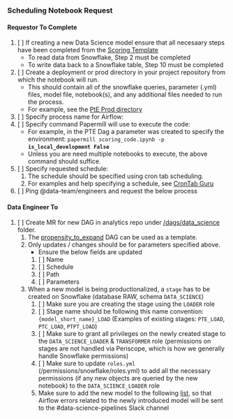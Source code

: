 ### Scheduling Notebook Request

#### Requestor To Complete

1. [ ] If creating a new Data Science model ensure that all necesaary steps have been completed from the [Scoring Template](https://gitlab.com/gitlab-data/data-science/-/blob/main/templates/propensity/Score%20Model.ipynb)
   - To read data from Snowflake, Step 2 must be completed
   - To write data back to a Snowflake table, Step 10 must be completed
1. [ ] Create a deployment or prod directory in your project repository from which the notebook will run. 
   - This should contain all of the snowflake queries, parameter (.yml) files, model file, notebook(s), and any additional files needed to run the process. 
   - For example, see the [PtE Prod directory](https://gitlab.com/gitlab-data/data-science-projects/propensity-to-expand/-/tree/main/prod) 
1. [ ] Specify process name for Airflow: ` `
1. [ ] Specify command Papermill will use to execute the code: ` `
   - For example, in the PTE Dag a parameter was created to specify the environment: `papermill scoring_code.ipynb -p `**`is_local_development False`**
   - Unless you are need multiple notebooks to execute, the above command should suffice.
1. [ ] Specify requested schedule: ` `
   1. The schedule should be specified using cron tab scheduling.
   2. For examples and help specifying a schedule, see [CronTab Guru](https://crontab.guru/#*_*_*/1__)
1. [ ] Ping @data-team/engineers and request the below process


#### Data Engineer To

1. [ ] Create MR for new DAG in analytics repo under [/dags/data_science](https://gitlab.com/gitlab-data/analytics/-/blob/master/dags/data_science) folder.
   1. The [propensity_to_expand](https://gitlab.com/gitlab-data/analytics/-/blob/master/dags/data_science/ds_propensity_to_expand.py) DAG can be used as a template.
   2. Only updates / changes should be for parameters specified above.
      - Ensure the below fields are updated
      1. [ ] Name
      2. [ ] Schedule
      3. [ ] Path
      4. [ ] Parameters
   3. When a new model is being productionalized, a `stage` has to be created on Snowflake (database RAW, schema `DATA_SCIENCE`)
      1. [ ] Make sure you are creating the stage using the `LOADER` role
      2. [ ] Stage name should be following this name convention: `{model_short_name}_LOAD` (Examples of existing stages: `PTE_LOAD`, `PTC_LOAD`, `PTPT_LOAD`)
      3. [ ] Make sure to grant all privileges on the newly created stage to the `DATA_SCIENCE_LOADER` & `TRANSFORMER` role (permissions on stages are not handled via Periscope, which is how we generally handle Snowflake permissions)
      4. [ ] Make sure to update `roles.yml` (/permissions/snowflake/roles.yml) to add all the necessary permissions (if any new objects are queried by the new notebook) to the `DATA_SCIENCE_LOADER` role
      5. Make sure to add the new model to the following [list](https://gitlab.com/gitlab-data/analytics/-/blob/master/dags/airflow_utils.py#L53), so that Airflow errors related to the newly introduced model will be sent to the #data-science-pipelines Slack channel
